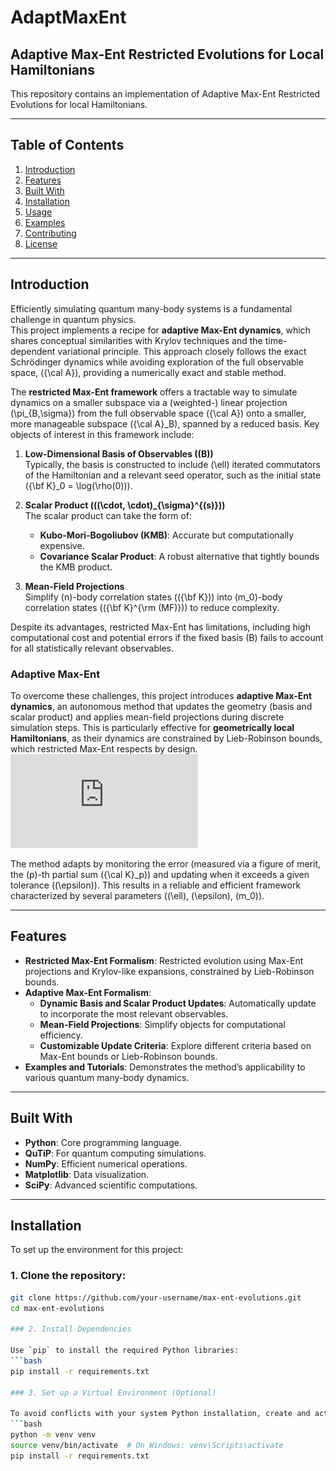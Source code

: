 # AdaptMaxEnt
## Adaptive Max-Ent Restricted Evolutions for Local Hamiltonians

This repository contains an implementation of Adaptive Max-Ent Restricted Evolutions for local Hamiltonians.

---

## Table of Contents
1. [Introduction](#introduction)
2. [Features](#features)
3. [Built With](#built-with)
4. [Installation](#installation)
5. [Usage](#usage)
6. [Examples](#examples)
7. [Contributing](#contributing)
8. [License](#license)

---

## Introduction

Efficiently simulating quantum many-body systems is a fundamental challenge in quantum physics.  
This project implements a recipe for **adaptive Max-Ent dynamics**, which shares conceptual similarities with Krylov techniques and the time-dependent variational principle. This approach closely follows the exact Schrödinger dynamics while avoiding exploration of the full observable space, \({\cal A}\), providing a numerically exact and stable method. 

The **restricted Max-Ent framework** offers a tractable way to simulate dynamics on a smaller subspace via a (weighted-) linear projection \(\pi_{B,\sigma}\) from the full observable space \({\cal A}\) onto a smaller, more manageable subspace \({\cal A}_B\), spanned by a reduced basis. Key objects of interest in this framework include:

1. **Low-Dimensional Basis of Observables (\(B\))**  
   Typically, the basis is constructed to include \(\ell\) iterated commutators of the Hamiltonian and a relevant seed operator, such as the initial state \({\bf K}_0 = \log(\rho(0))\).

2. **Scalar Product (\((\cdot, \cdot)_{\sigma}^{(s)}\))**  
   The scalar product can take the form of:
   - **Kubo-Mori-Bogoliubov (KMB)**: Accurate but computationally expensive.  
   - **Covariance Scalar Product**: A robust alternative that tightly bounds the KMB product.

3. **Mean-Field Projections**  
   Simplify \(n\)-body correlation states (\({\bf K}\)) into \(m_0\)-body correlation states (\({\bf K}^{\rm (MF)}\)) to reduce complexity.

Despite its advantages, restricted Max-Ent has limitations, including high computational cost and potential errors if the fixed basis \(B\) fails to account for all statistically relevant observables.

### Adaptive Max-Ent
To overcome these challenges, this project introduces **adaptive Max-Ent dynamics**, an autonomous method that updates the geometry (basis and scalar product) and applies mean-field projections during discrete simulation steps. This is particularly effective for **geometrically local Hamiltonians**, as their dynamics are constrained by Lieb-Robinson bounds, which restricted Max-Ent respects by design.
![Lieb-Robinson Time Lattice Figure](https://github.com/tomi-cuentitas/AdaptMaxEnt/blob/main/figs/LR_time_lattice_tikz_ada.pdf)

The method adapts by monitoring the error (measured via a figure of merit, the \(p\)-th partial sum \({\cal K}_p\)) and updating when it exceeds a given tolerance (\(\epsilon\)). This results in a reliable and efficient framework characterized by several parameters (\(\ell\), \(\epsilon\), \(m_0\)).

---

## Features
- **Restricted Max-Ent Formalism**: Restricted evolution using Max-Ent projections and Krylov-like expansions, constrained by Lieb-Robinson bounds.
- **Adaptive Max-Ent Formalism**:
  - **Dynamic Basis and Scalar Product Updates**: Automatically update to incorporate the most relevant observables.
  - **Mean-Field Projections**: Simplify objects for computational efficiency.
  - **Customizable Update Criteria**: Explore different criteria based on Max-Ent bounds or Lieb-Robinson bounds.
- **Examples and Tutorials**: Demonstrates the method’s applicability to various quantum many-body dynamics.


---

## Built With
- **Python**: Core programming language.
- **QuTiP**: For quantum computing simulations.
- **NumPy**: Efficient numerical operations.
- **Matplotlib**: Data visualization.
- **SciPy**: Advanced scientific computations.

---

## Installation

To set up the environment for this project:

### 1. Clone the repository:
   ```bash
   git clone https://github.com/your-username/max-ent-evolutions.git
   cd max-ent-evolutions

### 2. Install Dependencies

Use `pip` to install the required Python libraries:  
   ```bash
   pip install -r requirements.txt

### 3. Set up a Virtual Environment (Optional)

To avoid conflicts with your system Python installation, create and activate a virtual environment:  
  ```bash
  python -m venv venv
  source venv/bin/activate  # On Windows: venv\Scripts\activate
  pip install -r requirements.txt
